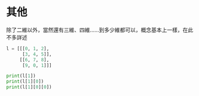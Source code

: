 # 其他

除了二維以外，當然還有三維、四維......到多少維都可以，概念基本上一樣，在此不多詳述

```python
l = [[[0, 1, 2],
      [3, 4, 5]],      
     [[6, 7, 8],
      [9, 0, 1]]]  

print(l[1])
print(l[1][0])
print(l[1][0][0])
```

